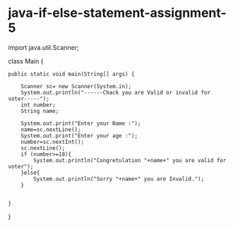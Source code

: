 # java-if-else-statement-assignment-5

import java.util.Scanner;

class Main {

    public static void main(String[] args) {
    
        Scanner sc= new Scanner(System.in);
        System.out.println("------Chack you are Valid or invalid for voter-----");
        int number;
        String name;
        
        System.out.print("Enter your Name :");
        name=sc.nextLine();
        System.out.print("Enter your age :");
        number=sc.nextInt();
        sc.nextLine();
        if (number>=18){
            System.out.println("Congretulation "+name+" you are valid for voter");
        }else{
            System.out.println("Sorry "+name+" you are Invalid.");
        }
        
        
    }
}
